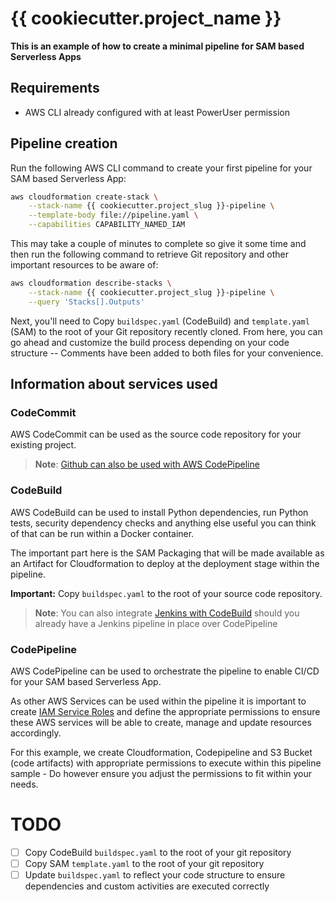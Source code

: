# {{ cookiecutter.project_name }}

**This is an example of how to create a minimal pipeline for SAM based Serverless Apps**

## Requirements

* AWS CLI already configured with at least PowerUser permission

## Pipeline creation

Run the following AWS CLI command to create your first pipeline for your SAM based Serverless App:

```bash
aws cloudformation create-stack \
    --stack-name {{ cookiecutter.project_slug }}-pipeline \
    --template-body file://pipeline.yaml \
    --capabilities CAPABILITY_NAMED_IAM
```

This may take a couple of minutes to complete so give it some time and then run the following command to retrieve Git repository and other important resources to be aware of:

```bash
aws cloudformation describe-stacks \
    --stack-name {{ cookiecutter.project_slug }}-pipeline \
    --query 'Stacks[].Outputs'
```

Next, you'll need to Copy `buildspec.yaml` (CodeBuild) and `template.yaml` (SAM) to the root of your Git repository recently cloned. From here, you can go ahead and customize the build process depending on your code structure -- Comments have been added to both files for your convenience.

## Information about services used


### CodeCommit

AWS CodeCommit can be used as the source code repository for your existing project.

> **Note**: [Github can also be used with AWS CodePipeline](https://docs.aws.amazon.com/codepipeline/latest/userguide/GitHub-authentication.html)

### CodeBuild

AWS CodeBuild can be used to install Python dependencies, run Python tests, security dependency checks and anything else useful you can think of that can be run within a Docker container.

The important part here is the SAM Packaging that will be made available as an Artifact for Cloudformation to deploy at the deployment stage within the pipeline.

**Important:** Copy ``buildspec.yaml`` to the root of your source code repository.

> **Note**: You can also integrate [Jenkins with CodeBuild](https://docs.aws.amazon.com/codebuild/latest/userguide/jenkins-plugin.html) should you already have a Jenkins pipeline in place over CodePipeline

### CodePipeline

AWS CodePipeline can be used to orchestrate the pipeline to enable CI/CD for your SAM based Serverless App. 

As other AWS Services can be used within the pipeline it is important to create [IAM Service Roles](https://docs.aws.amazon.com/IAM/latest/UserGuide/id_roles_create_for-service.html) and define the appropriate permissions to ensure these AWS services will be able to create, manage and update resources accordingly.

For this example, we create Cloudformation, Codepipeline and S3 Bucket (code artifacts) with appropriate permissions to execute within this pipeline sample - Do however ensure you adjust the permissions to fit within your needs.

# TODO

* [ ] Copy CodeBuild ``buildspec.yaml`` to the root of your git repository
* [ ] Copy SAM ``template.yaml`` to the root of your git repository
* [ ] Update ``buildspec.yaml`` to reflect your code structure to ensure dependencies and custom activities are executed correctly
